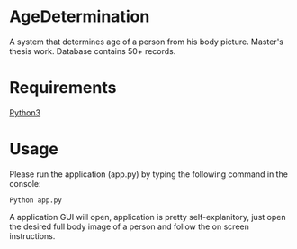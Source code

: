# AgeDetermination
A system that determines age of a person from his body picture.  Master's thesis work.
Database contains 50+ records.
# Requirements
[Python3](https://www.python.org/downloads/)
# Usage
Please run the application (app.py) by typing the following command in the console:
```
Python app.py
```
A application GUI will open, application is pretty self-explanitory, just open the desired full body image of a person and follow the on screen instructions.
